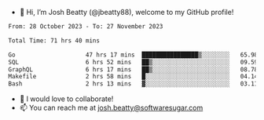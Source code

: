 - 👋 Hi, I’m Josh Beatty (@jbeatty88), welcome to my GitHub profile!

<!--START_SECTION:waka-->

```txt
From: 28 October 2023 - To: 27 November 2023

Total Time: 71 hrs 40 mins

Go                    47 hrs 17 mins  ████████████████▒░░░░░░░░   65.98 %
SQL                   6 hrs 52 mins   ██▒░░░░░░░░░░░░░░░░░░░░░░   09.59 %
GraphQL               6 hrs 17 mins   ██▒░░░░░░░░░░░░░░░░░░░░░░   08.78 %
Makefile              2 hrs 58 mins   █░░░░░░░░░░░░░░░░░░░░░░░░   04.14 %
Bash                  2 hrs 13 mins   ▓░░░░░░░░░░░░░░░░░░░░░░░░   03.11 %
```

<!--END_SECTION:waka-->

- 💞️ I would love to collaborate!
- 📫 You can reach me at josh.beatty@softwaresugar.com

<!---
jbeatty88/jbeatty88 is a ✨ special ✨ repository because its `README.md` (this file) appears on your GitHub profile.
You can click the Preview link to take a look at your changes.
--->
